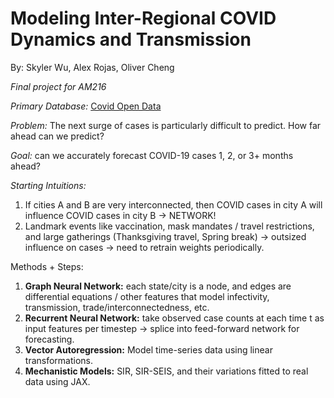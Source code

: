# Modeling Inter-Regional COVID Dynamics and Transmission  

By: Skyler Wu, Alex Rojas, Oliver Cheng

_Final project for AM216_

*Primary Database:* [Covid Open Data](https://health.google.com/covid-19/open-data/raw-data)

*Problem:* The next surge of cases is particularly difficult to predict. How far ahead can we predict?

*Goal:* can we accurately forecast COVID-19 cases 1, 2, or 3+ months ahead?

*Starting Intuitions:*
1. If cities A and B are very interconnected, then COVID cases in city A will influence COVID cases in city B → NETWORK!
2. Landmark events like vaccination, mask mandates / travel restrictions, and large gatherings (Thanksgiving travel, Spring break) → outsized influence on cases → need to retrain weights periodically.

Methods + Steps:
1. **Graph Neural Network:** each state/city is a node, and edges are differential equations / other features that model infectivity, transmission, trade/interconnectedness, etc.
2. **Recurrent Neural Network:** take observed case counts at each time t as input features per timestep → splice into feed-forward network for forecasting.
3. **Vector Autoregression:** Model time-series data using linear transformations.
4. **Mechanistic Models:** SIR, SIR-SEIS, and their variations fitted to real data using JAX.

